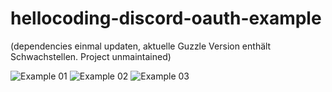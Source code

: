 # hellocoding-discord-oauth-example
(dependencies einmal updaten, aktuelle Guzzle Version enthält Schwachstellen. Project unmaintained)

![Example 01](readme/01.png)
![Example 02](readme/02.png)
![Example 03](readme/03.png)
